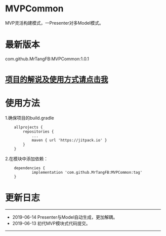 # MVPCommon
MVP灵活构建模式，一Presenter对多Model模式。

# 最新版本
com.github.MrTangFB:MVPCommon:1.0.1

# [`项目的解说及使用方式请点击我`](https://www.jianshu.com/p/b3e15cbf83a9)

# 使用方法
1.确保项目的build.gradle
```
    allprojects {
        repositories {
            ...
            maven { url 'https://jitpack.io' }
        }
    }
```

2.在模块中添加依赖：
```
    dependencies {
            implementation 'com.github.MrTangFB:MVPCommon:tag'
    }
```

# 更新日志
-------
- 2019-06-14 Presenter与Model自动生成，更加解耦。
- 2019-06-13 初代MVP模块式代码提交。
-------